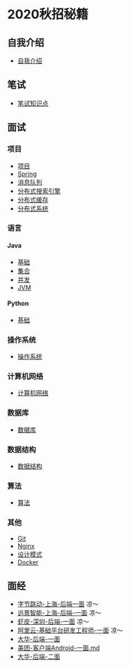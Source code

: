 # 2020秋招秘籍

## 自我介绍

- [自我介绍](./01_自我介绍.md)

## 笔试

- [笔试知识点](./02_笔试知识点.md)

## 面试

### 项目

- [项目](./03_项目.md)
- [Spring](./05_Spring.md)
- [消息队列](./06_消息队列MQ.md)
- [分布式搜索引擎](./07_分布式搜索引擎Elasticsearch.md)
- [分布式缓存](./18_分布式缓存.md)
- [分布式系统](./22_分布式系统.md)

### 语言

#### Java

- [基础](./04_Java.md)
- [集合](./20_集合.md)
- [并发](./19_并发.md)
- [JVM](./21_JVM.md)

#### Python

- [基础](./08_Python.md)

### 操作系统

- [操作系统](./09_操作系统.md)

### 计算机网络

- [计算机网络](./11_计算机网络.md)

### 数据库

- [数据库](./12_数据库.md)

### 数据结构

- [数据结构](./13_数据结构.md)

### 算法

- [算法](./14_算法.md)

### 其他

- [Git](./15_Git.md)
- [Nginx](./16_Nginx.md)
- [设计模式](./17_设计模式.md)
- [Docker](./23_Docker.md)

## 面经

- [字节跳动-上海-后端一面](./面经/01_字节跳动-上海-后端一面.md) 凉～
- [远景智能-上海-后端-一面](./面经/02_远景智能-后端-一面.md) 凉～
- [虾皮-深圳-后端-一面](./面经/03_虾皮-后端-一面.md) 凉～
- [阿里云-基础平台研发工程师-一面](./面经/04_阿里云-基础平台研发工程师-一面.md) 凉～
- [大华-后端-一面](./面经/05_大华-后端-一面.md)
- [美团-客户端Android-一面.md](./面经/06_美团-客户端Android-一面.md)
- [大华-后端-二面](./面经/07_大华-后端-二面.md)

